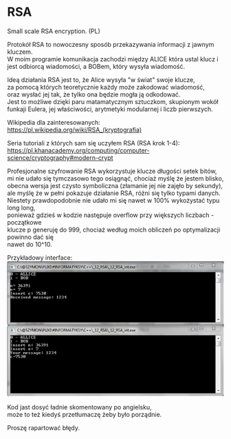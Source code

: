 # RSA
Small scale RSA encryption. (PL)

Protokół RSA to nowoczesny sposób przekazywania informacji z jawnym kluczem.  
W moim programie komunikacja zachodzi między ALICE która ustal klucz i jest odbiorcą wiadomości, a BOBem, który wysyła wiadomość.

Ideą działania RSA jest to, że Alice wysyła "w świat" swoje klucze,  
za pomocą których teoretycznie każdy może zakodować wiadomość,  
oraz wysłać jej tak, że tylko ona będzie mogła ją odkodować.  
Jest to możliwe dzięki paru matamatycznym sztuczkom, skupionym wokół  
funkaji Eulera, jej właściwości, arytmetyki modularnej i liczb pierwszych.  
  
Wikipedia dla zainteresowanych:  
https://pl.wikipedia.org/wiki/RSA_(kryptografia)  
  
Seria tutoriali z których sam się uczyłem RSA (RSA krok 1-4):  
https://pl.khanacademy.org/computing/computer-science/cryptography#modern-crypt  
  
Profesjonalne szyfrowanie RSA wykorzystuje klucze długości setek bitów,  
mi nie udało się tymczasowo tego osiągnąć, chociaż myślę że jestem blisko,  
obecna wersja jest czysto symboliczna (złamanie jej nie zajęło by sekundy),  
ale myślę że w pełni pokazuje działanie RSA, różni się tylko typami danych.  
Niestety prawdopodobnie nie udało mi się nawet w 100% wykożystać typu long long,  
ponieważ gdzieś w kodzie następuje overflow przy większych liczbach - początkowe  
klucze p generuję do 999, chociaż według moich obliczeń po optymalizacji powinno dać się  
nawet do 10^10.  
  
Przykładowy interface:  
![](interface01.PNG)  
  
Kod jast dosyć ładnie skomentowany po angielsku,  
może to też kiedyś przetłumaczę żeby było porządnie.  
  
Proszę rapartować błędy.
